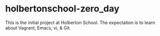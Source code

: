 # holbertonschool-zero_day

This is the initial project at Holberton School. The expectation is to learn about Vagrant, Emacs, vi, & Git.
